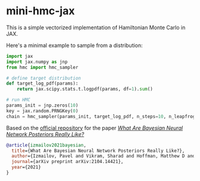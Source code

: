 # mini-hmc-jax 

This is a simple vectorized implementation of Hamiltonian Monte Carlo in JAX.

Here's a minimal example to sample from a distribution:

```python
import jax
import jax.numpy as jnp
from hmc import hmc_sampler

# define target distribution
def target_log_pdf(params):
    return jax.scipy.stats.t.logpdf(params, df=1).sum()

# run HMC
params_init = jnp.zeros(10)
key = jax.random.PRNGKey(0)
chain = hmc_sampler(params_init, target_log_pdf, n_steps=10, n_leapfrog_steps=100, step_size=0.1, key=key)
```

Based on the [official repository](https://github.com/google-research/google-research/tree/master/bnn_hmc) for the paper [_What Are Bayesian Neural Network Posteriors Really Like?_](https://arxiv.org/abs/2104.14421)

```bibtex
@article{izmailov2021bayesian,
  title={What Are Bayesian Neural Network Posteriors Really Like?},
  author={Izmailov, Pavel and Vikram, Sharad and Hoffman, Matthew D and Wilson, Andrew Gordon},
  journal={arXiv preprint arXiv:2104.14421},
  year={2021}
}
```
